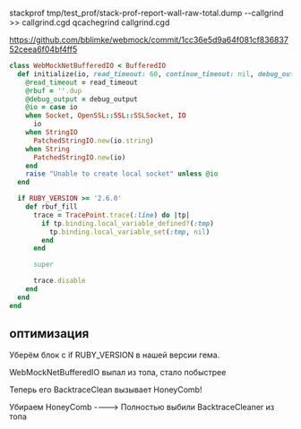 stackprof tmp/test_prof/stack-prof-report-wall-raw-total.dump --callgrind >> callgrind.cgd
qcachegrind callgrind.cgd

https://github.com/bblimke/webmock/commit/1cc36e5d9a64f081cf83683752ceea6f04bf4ff5
```ruby
class WebMockNetBufferedIO < BufferedIO
  def initialize(io, read_timeout: 60, continue_timeout: nil, debug_output: nil)
    @read_timeout = read_timeout
    @rbuf = ''.dup
    @debug_output = debug_output
    @io = case io
    when Socket, OpenSSL::SSL::SSLSocket, IO
      io
    when StringIO
      PatchedStringIO.new(io.string)
    when String
      PatchedStringIO.new(io)
    end
    raise "Unable to create local socket" unless @io
  end

  if RUBY_VERSION >= '2.6.0'
    def rbuf_fill
      trace = TracePoint.trace(:line) do |tp|
        if tp.binding.local_variable_defined?(:tmp)
          tp.binding.local_variable_set(:tmp, nil)
        end
      end

      super

      trace.disable
    end
  end
end
```

## оптимизация
Уберём блок с if RUBY_VERSION в нашей версии гема.

WebMockNetBufferedIO выпал из топа, стало побыстрее

Теперь его BacktraceClean вызывает HoneyComb!

Убираем HoneyComb ----> Полностью выбили BacktraceCleaner из топа

